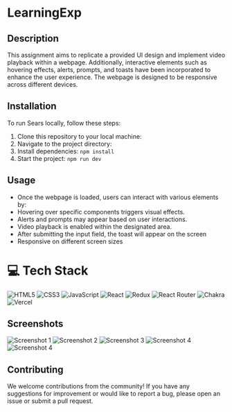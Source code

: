 # LearningExp

## Description
This assignment aims to replicate a provided UI design and implement video playback within a webpage. Additionally, interactive elements such as hovering effects, alerts, prompts, and toasts have been incorporated to enhance the user experience. The webpage is designed to be responsive across different devices.

## Installation

To run Sears locally, follow these steps:

1. Clone this repository to your local machine:
2. Navigate to the project directory:
3. Install dependencies: `npm install`
4.  Start the project: `npm run dev`
   
## Usage
* Once the webpage is loaded, users can interact with various elements by:
* Hovering over specific components triggers visual effects.
* Alerts and prompts may appear based on user interactions.
* Video playback is enabled within the designated area.
* After submitting the input field, the toast will appear on the screen
* Responsive on different screen sizes

# 💻 Tech Stack
![HTML5](https://img.shields.io/badge/html5-%23E34F26.svg?style=for-the-badge&logo=html5&logoColor=white) 
![CSS3](https://img.shields.io/badge/css3-%231572B6.svg?style=for-the-badge&logo=css3&logoColor=white) 
![JavaScript](https://img.shields.io/badge/javascript-%23323330.svg?style=for-the-badge&logo=javascript&logoColor=%23F7DF1E) 
![React](https://img.shields.io/badge/react-%2320232a.svg?style=for-the-badge&logo=react&logoColor=%2361DAFB) 
![Redux](https://img.shields.io/badge/Redux-593D88?style=for-the-badge&logo=redux&logoColor=white) 
![React Router](https://img.shields.io/badge/React_Router-CA4245?style=for-the-badge&logo=react-router&logoColor=white) 
![Chakra](https://img.shields.io/badge/chakra-%234ED1C5.svg?style=for-the-badge&logo=chakraui&logoColor=white) 
![Vercel](https://img.shields.io/badge/Vercel-000000?style=for-the-badge&logo=vercel&logoColor=white) 


## Screenshots 

![Screenshot 1](<https://i.ibb.co/tsF2LSx/Screenshot-70.png>)
![Screenshot 2](<https://i.ibb.co/7nk0jng/Screenshot-71.png>)
![Screenshot 3](<https://i.ibb.co/19QZ0MG/Screenshot-72.png>)
![Screenshot 4](<https://i.ibb.co/7Sn9LLY/Screenshot-73.png>)
![Screenshot 4](<https://i.ibb.co/S5vLrWT/Screenshot-74.png>)


## Contributing
We welcome contributions from the community! If you have any suggestions for improvement or would like to report a bug, please open an issue or submit a pull request.


